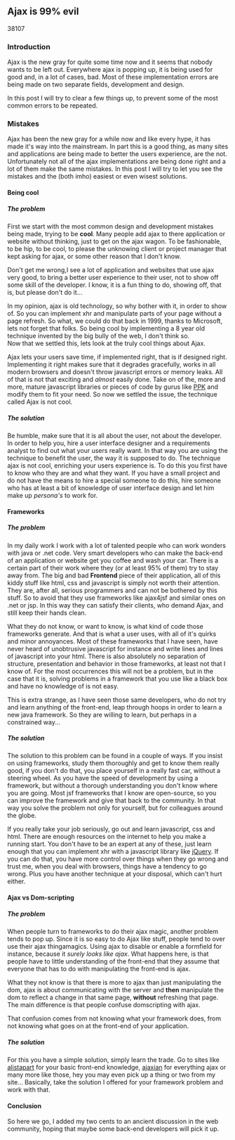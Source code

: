 <article><h2>Ajax is 99% evil</h2><time><span class="day">3</span><span class="month">8</span><span class="year">107</span></time><h3>Introduction</h3><p>Ajax is the new gray for quite some time now and it seems that nobody wants to be left out. Everywhere ajax is popping up, it is being used for good and, in a lot of cases, bad. Most of these implementation errors are being made on two separate fields, development and design.</p><p>In this post I  will try to clear a few things up, to prevent some of the most common errors to be repeated.</p><!--more--><h3>Mistakes</h3><p>Ajax has been the new gray for a while now and like every hype, it has made it's way into the mainstream. In part this is a good thing, as many sites and applications are being made to better the users experience, are the not. Unfortunately not all of the ajax implementations are being done right and a lot of them make the same mistakes. In this post I will try to let you see the mistakes and the (both  <span title="in my humble opinion">imho</span>) easiest or even wisest solutions.</p><h4>Being cool</h4><h5>The problem</h5><p>First we start with the most common design and development mistakes being made, trying to be <strong>cool</strong>. Many people add ajax to there application or website without thinking, just to get on the ajax wagon. To be fashionable, to be hip, to be cool, to please the unknowing client or project manager that kept asking for ajax, or some other reason that I don't know.</p><p>Don't get me wrong,I see a lot of application and websites that use ajax very good, to bring a better user experience to their user, not to show off some skill of the developer. I know, it is a fun thing to do, showing off, that is, but please don't do it...</p><p>In my opinion, ajax is old technology, so why bother with it, in order to show of. So you can implement xhr and manipulate parts of your page without a page refresh. So what, we could do that back in 1999, thanks to Microsoft, lets not forget that folks. So being cool by implementing a 8 year old technique invented by the big bully of the web, I don't think so.<br />Now that we settled this, lets look at the truly cool things about Ajax.</p><p>Ajax lets your users save time, if implemented right, that is if designed right. Implementing it right makes sure that it degrades gracefully, works in all modern browsers and doesn't throw javascript errors or memory leaks. All of that is not that exciting and <em>almost</em> easily done. Take on of the, more and more, mature javascript libraries or pieces of code by gurus like <a href="http://www.quirksmode.org/">PPK</a> and modify them to fit your need. So now we settled the issue, the technique called Ajax is not cool.</p><h5>The solution</h5><p>Be humble, make sure that it is all about the user, not about the developer. In order to help you, hire a user interface designer and a requirements analyst to find out what your users really want. In that way you are using the technique to benefit the user, the way it is supposed to do. The technique ajax is not cool, enriching your users experience is. To do this you first have to know who they are and what they want. If you have a small project and do not have the means to hire a special someone to do this, hire someone who has at least a bit of knowledge of user interface design and let him make up <em>persona's</em> to work for.</p><h4>Frameworks</h4><h5>The problem</h5><p>In my daily work I work with a lot of talented people who can work wonders with java or .net code. Very smart developers who can make the back-end of an application or website get you coffee and wash your car. There is a certain part of their work where they (or at least 95% of them) try to stay away from. The big and bad <strong>Frontend</strong> piece of their application, all of this kiddy stuff like html, css and javascript is simply not worth their attention. They are, after all, serious programmers and can not be bothered by this stuff. So to avoid that they use frameworks like ajax4jsf and similar ones on .net or jsp. In this way they can satisfy their clients, who demand Ajax, and still keep their hands clean.</p><p>What they do not know, or want to know, is what kind of code those frameworks generate. And that is what a user uses, with all of it's quirks and minor annoyances. Most of these frameworks that I have seen, have never heard of unobtrusive javascript for instance and write lines and lines of javascript into your html. There is also absolutely no separation of structure, presentation and behavior in those frameworks, at least not that I know of. For the most occurrences this will not be a problem, but in the case that it is, solving problems in a framework that you use like a black box and have no knowledge of is not easy.</p><p>This is extra strange, as I have seen those same developers, who do not try and learn anything of the front-end, leap through hoops in order to learn a new java framework. So they are willing to learn, but perhaps in a constrained way...</p><h5>The solution</h5><p>The solution to this problem can be found in a couple of ways. If you insist on using frameworks, study them thoroughly and get to know them really good, if you don't do that, you place yourself in a really fast car, without a steering wheel. As you have the speed of development by using a framework, but without a thorough understanding you don't know where you are going. Most jsf frameworks that I know are open-source, so you can improve the framework and give that back to the community. In that way you solve the problem not only for yourself, but for colleagues around the globe.</p><p>If you really take your job seriously, go out and learn javascript, css and html. There are enough resources on the internet to help you make a running start. You don't have to be an expert at any of these, just learn enough that you can implement <span title="XML HTTP request">xhr</span> with a javascript library like <a href="http://www.jquery.com/">jQuery</a>. If you can do that, you have more control over things when they go wrong and trust me, when you deal with browsers, things have a tendency to go wrong. Plus you have another technique at your disposal, which can't hurt either.</p><h4>Ajax vs Dom-scripting</h4><h5>The problem</h5><p>When people turn to frameworks to do their ajax magic, another problem tends to pop up. Since it is so easy to do Ajax like stuff, people tend to over use their ajax thingamagics. Using ajax to disable or enable a formfield for instance, because it <em>surely looks like ajax</em>. What happens here, is that people have to little understanding of the front-end that they assume that everyone that has to do with manipulating the front-end is ajax.</p><p>What they not know is that there is more to ajax than just manipulating the dom, ajax is about communicating with the server and <strong>then</strong> manipulate the dom to reflect a change in that same page, <strong>without</strong> refreshing that page. The main difference is that people confuse domscripting with ajax.</p><p>That confusion comes from not knowing what your framework does, from not knowing what goes on at the front-end of your application.</p><h5>The solution</h5><p>For this you have a simple solution, simply learn the trade. Go to sites like <a href="http://www.alistapart.com/">alistapart</a> for your basic front-end knowledge, <a href="http://www.ajaxian.com/">ajaxian</a> for everything ajax or many more like those, hey you may even pick up a thing or two from my site... Basically, take the solution I offered for your framework problem and work with that. </p><h4>Conclusion</h4><p>So here we go, I added my two cents to an ancient discussion in the web community, hoping that maybe some back-end developers will pick it up.</p></article>